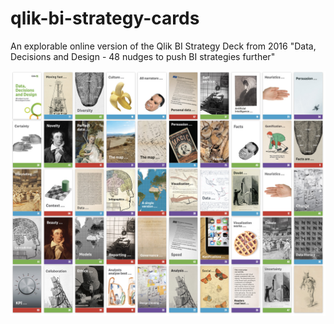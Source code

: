 # qlik-bi-strategy-cards
An explorable online version of the Qlik BI Strategy Deck from 2016 "Data, Decisions and Design - 48 nudges to push BI strategies further"


<img src="docs/allcards.jpg" width="600px">
